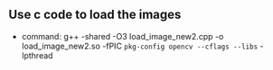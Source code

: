 ## Use c code to load the images
- command:  g++ -shared -O3 load_image_new2.cpp -o load_image_new2.so -fPIC `pkg-config opencv --cflags --libs` -lpthread
